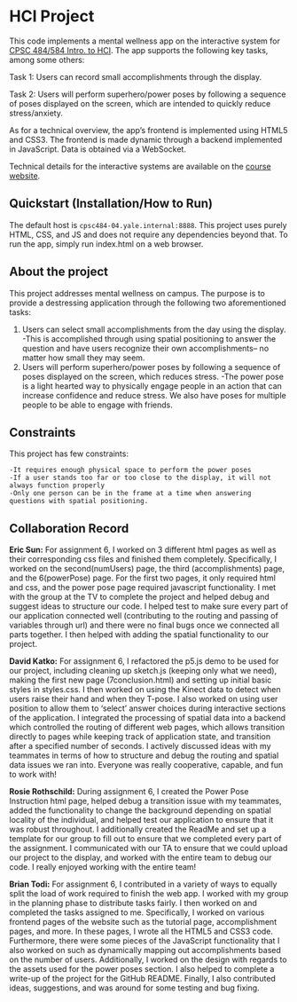 # HCI Project
This code implements a mental wellness app on the interactive system for [CPSC 484/584 Intro. to HCI](https://cpsc484-584-hci.gitlab.io/s23/project). The app supports the following key tasks, among some others:

Task 1: Users can record small accomplishments through the display.

Task 2: Users will perform superhero/power poses by following a sequence of poses displayed on the screen, which are intended to quickly reduce stress/anxiety.

As for a technical overview, the app’s frontend is implemented using HTML5 and CSS3. The frontend is made dynamic through a backend implemented in JavaScript. Data is obtained via a WebSocket. 

Technical details for the interactive systems are available on the [course website](https://cpsc484-584-hci.gitlab.io/s23/display_tutorial).


## Quickstart (Installation/How to Run)

The default host is `cpsc484-04.yale.internal:8888`. This project uses purely HTML, CSS, and JS and does not require any dependencies beyond that. To run the app, simply run index.html on a web browser. 

## About the project
This project addresses mental wellness on campus. The purpose is to provide a destressing application through the following two aforementioned tasks:


1. Users can select small accomplishments from the day using the display.
    -This is accomplished through using spatial positioning to answer the question and have users recognize their own accomplishments– no matter how small they may seem.
2. Users will perform superhero/power poses by following a sequence of poses displayed on the screen, which reduces stress.
    -The power pose is a light hearted way to physically engage people in an action that can increase confidence and reduce stress. We also have poses for multiple people to be able to engage with friends. 

## Constraints

This project has few constraints: 

    -It requires enough physical space to perform the power poses
    -If a user stands too far or too close to the display, it will not always function properly
    -Only one person can be in the frame at a time when answering questions with spatial positioning. 

## Collaboration Record
**Eric Sun:** For assignment 6, I worked on 3 different html pages as well as their corresponding css files and finished them completely. Specifically, I worked on the second(numUsers) page, the third (accomplishments) page, and the 6(powerPose) page. For the first two pages, it only required html and css, and the power pose page required javascript functionality. I met with the group at the TV to complete the project and helped debug and suggest ideas to structure our code. I helped test to make sure every part of our application connected well (contributing to the routing and passing of variables through url) and there were no final bugs once we connected all parts together. I then helped with adding the spatial functionality to our project.

**David Katko:** For assignment 6, I refactored the p5.js demo to be used for our project, including cleaning up sketch.js (keeping only what we need), making the first new page (7conclusion.html) and setting up initial basic styles in styles.css. I then worked on using the Kinect data to detect when users raise their hand and when they T-pose. I also worked on using user position to allow them to ‘select’ answer choices during interactive sections of the application. I integrated the processing of spatial data into a backend which controlled the routing of different web pages, which allows transition directly to pages while keeping track of application state, and transition after a specified number of seconds. I actively discussed ideas with my teammates in terms of how to structure and debug the routing and spatial data issues we ran into. Everyone was really cooperative, capable, and fun to work with!

**Rosie Rothschild:** During assignment 6, I created the Power Pose Instruction html page, helped debug a transition issue with my teammates, added the functionality to change the background depending on spatial locality of the individual, and helped test our application to ensure that it was robust throughout. I additionally created the ReadMe and set up a template for our group to fill out to ensure that we completed every part of the assignment. I communicated with our TA to ensure that we could upload our project to the display, and worked with the entire team to debug our code. I really enjoyed working with the entire team!

**Brian Todi:** For assignment 6, I contributed in a variety of ways to equally split the load of work required to finish the web app. I worked with my group in the planning phase to distribute tasks fairly. I then worked on and completed the tasks assigned to me. Specifically, I worked on various frontend pages of the website such as the tutorial page, accomplishment pages, and more. In these pages, I wrote all the HTML5 and CSS3 code. Furthermore, there were some pieces of the JavaScript functionality that I also worked on such as dynamically mapping out accomplishments based on the number of users. Additionally, I worked on the design with regards to the assets used for the power poses section. I also helped to complete a write-up of the project for the GitHub README. Finally, I also contributed ideas, suggestions, and was around for some testing and bug fixing.
